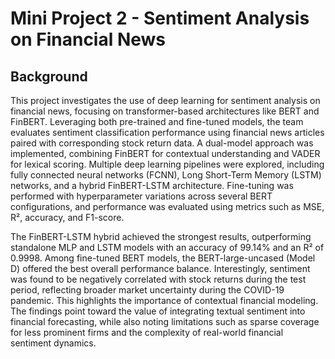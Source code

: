 # Mini Project 2 - Sentiment Analysis on Financial News

## Background

This project investigates the use of deep learning for sentiment analysis on financial news, focusing on transformer-based architectures like BERT and FinBERT. Leveraging both pre-trained and fine-tuned models, the team evaluates sentiment classification performance using financial news articles paired with corresponding stock return data. A dual-model approach was implemented, combining FinBERT for contextual understanding and VADER for lexical scoring. Multiple deep learning pipelines were explored, including fully connected neural networks (FCNN), Long Short-Term Memory (LSTM) networks, and a hybrid FinBERT-LSTM architecture. Fine-tuning was performed with hyperparameter variations across several BERT configurations, and performance was evaluated using metrics such as MSE, R², accuracy, and F1-score.

The FinBERT-LSTM hybrid achieved the strongest results, outperforming standalone MLP and LSTM models with an accuracy of 99.14% and an R² of 0.9998. Among fine-tuned BERT models, the BERT-large-uncased (Model D) offered the best overall performance balance. Interestingly, sentiment was found to be negatively correlated with stock returns during the test period, reflecting broader market uncertainty during the COVID-19 pandemic. This highlights the importance of contextual financial modeling. The findings point toward the value of integrating textual sentiment into financial forecasting, while also noting limitations such as sparse coverage for less prominent firms and the complexity of real-world financial sentiment dynamics.
